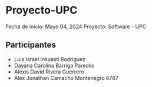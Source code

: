 # Proyecto-UPC

Fecha de inicio: Mayo 04, 2024
Proyecto: Software - UPC

## Participantes

- Luis Israel Insuasti Rodriguez
- Dayana Carolina Barriga Paredes
- Alexis David Rivera Guerrero
- Alex Jonathan Camacho Montenegro 6767
